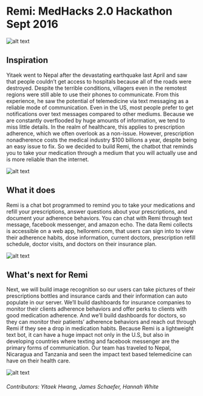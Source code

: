 # Remi: MedHacks 2.0 Hackathon Sept 2016

![alt text][logo]

[logo]: https://cloud.githubusercontent.com/assets/6628444/18816117/84c4d326-8310-11e6-942c-fe51f81ffcf4.png "Meet Remi"

## Inspiration

Yitaek went to Nepal after the devastating earthquake last April and saw that people couldn’t get access to hospitals because all of the roads were destroyed. Despite the terrible conditions, villagers even in the remotest regions were still able to use their phones to communicate. From this experience, he saw the potential of telemedicine via text messaging as a reliable mode of communication. Even in the US, most people prefer to get notifications over text messages compared to other mediums. Because we are constantly overflooded by huge amounts of information, we tend to miss little details. In the realm of healthcare, this applies to prescription adherence, which we often overlook as a non-issue. However, prescription nonadherence costs the medical industry $100 billions a year, despite being an easy issue to fix. So we decided to build Remi, the chatbot that reminds you to take your medication through a medium that you will actually use and is more reliable than the internet.

![alt text][logo2]

[logo2]: https://cloud.githubusercontent.com/assets/6628444/18816120/84c869a0-8310-11e6-876d-0c3f87177d0e.png "What Does Remi Do?"

## What it does

Remi is a chat bot programmed to remind you to take your medications and refill your prescriptions, answer questions about your prescriptions, and document your adherence behaviors. You can chat with Remi through text message, facebook messenger, and amazon echo. The data Remi collects is accessible on a web app, helloremi.com, that users can sign into to view their adherence habits, dose information, current doctors, prescription refill schedule, doctor visits, and doctors on their insurance plan.

![alt text][logo4]

[logo4]: https://cloud.githubusercontent.com/assets/6628444/18816118/84c51b42-8310-11e6-9876-64afe71a7bd6.png "Signup Now!"

## What's next for Remi

Next, we will build image recognition so our users can take pictures of their prescriptions bottles and insurance cards and their information can auto populate in our server. We’ll build dashboards for insurance companies to monitor their clients adherence behaviors and offer perks to clients with good medication adherence. And we’ll build dashboards for doctors, so they can monitor their patients’ adherence behaviors and reach out through Remi if they see a drop in medication habits. Because Remi is a lightweight text bot, it can have a huge impact not only in the U.S, but also in developing countries where texting and facebook messenger are the primary forms of communication. Our team has traveled to Nepal, Nicaragua and Tanzania and seen the impact text based telemedicine can have on their health care.

![alt text][logo3]

[logo3]: https://cloud.githubusercontent.com/assets/6628444/18816119/84c534ec-8310-11e6-8bb8-b36a8ffb4cb8.png "Remi is Live!"

###### Contributors: Yitaek Hwang, James Schaefer, Hannah White
